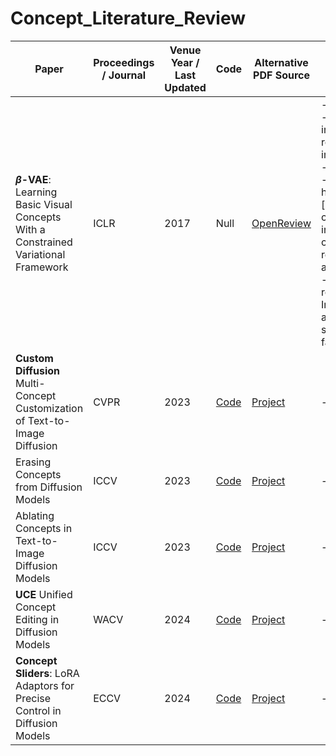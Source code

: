 # Concept_Literature_Review
| Paper | Proceedings / Journal | Venue Year / Last Updated | Code | Alternative PDF Source | Notes |
| ----- | --------------------- | ------------------------- | ---- | ---------------------- | ----- |
| **$\beta$-VAE**: Learning Basic Visual Concepts With a Constrained Variational Framework | ICLR | 2017 | Null | [OpenReview](https://openreview.net/pdf?id=Sy2fzU9gl) | - Google DeepMind <br> -  unsupervised interprete latent representations from image data <br> - modification of VAE <br> - introduce adjustable hyperparameter $\beta$ [balance latent channel capacity & indepedentce constraints w/ reconstruction accuracy] <br> -$\beta$-VAE outperform regular VAE and InfoGAN(unsupervised) and DC-IGN(semi-supervised) on celebA, faces, chairs dataset | 
| **Custom Diffusion** Multi-Concept Customization of Text-to-Image Diffusion | CVPR | 2023 | [Code](https://github.com/adobe-research/custom-diffusion) | [Project](https://www.cs.cmu.edu/~custom-diffusion/) | - Jun-Yan Zhu Lab |
| Erasing Concepts from Diffusion Models | ICCV | 2023 | [Code](https://github.com/rohitgandikota/erasing) | [Project](https://erasing.baulab.info/)| - David Bau Lab |
| Ablating Concepts in Text-to-Image Diffusion Models | ICCV | 2023 | [Code](https://github.com/nupurkmr9/concept-ablation) | [Project](https://www.cs.cmu.edu/~concept-ablation/) | - Jun-Yan Zhu Lab |
| **UCE**  Unified Concept Editing in Diffusion Models | WACV | 2024 | [Code](https://github.com/rohitgandikota/unified-concept-editing) | [Project](https://unified.baulab.info/) | - David Bau Lab
| **Concept Sliders**: LoRA Adaptors for Precise Control in Diffusion Models | ECCV | 2024 | [Code](https://github.com/rohitgandikota/sliders) | [Project](https://sliders.baulab.info/) | - David Bau Lab |
